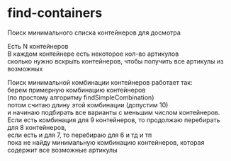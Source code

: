 # find-containers
Поиск минимального списка контейнеров для досмотра
  
  
  
Есть N контейнеров  
В каждом контейнере есть некоторое кол-во артикулов  
сколько нужно вскрыть контейнеров, чтобы получить все артикулы из возможных  
  
  
Поиск минимальной комбинации контейнеров работает так:  
берем примерную комбинацию контейнеров   
(по простому алгоритму findSimpleCombination)  
потом считаю длину этой комбинации (допустим 10)   
и начинаю подбирать все варианты с меньшим числом контейнеров.  
Если есть комбинация для 9 контейнеров, то продолжаю перебирать для 8 контейнеров,  
если есть и для 7, то перебираю для 6 и тд и тп  
пока не найду минимальную комбинацию контейнеров, которая содержит все возможные артикулы  
